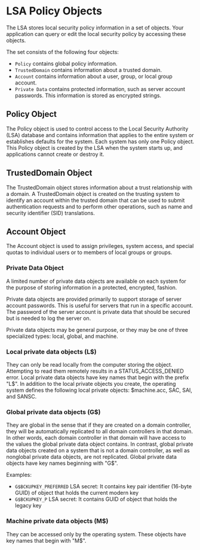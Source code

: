 # LSA Policy Objects

The LSA stores local security policy information in a set of objects. Your application can query or edit the local security policy by accessing these objects.

The set consists of the following four objects:

* `Policy` contains global policy information.
* `TrustedDomain` contains information about a trusted domain.
* `Account` contains information about a user, group, or local group account.
* `Private Data` contains protected information, such as server account passwords. This information is stored as encrypted strings.

## Policy Object

The Policy object is used to control access to the Local Security Authority (LSA) database and contains information that applies to the entire system or establishes defaults for the system. Each system has only one Policy object. This Policy object is created by the LSA when the system starts up, and applications cannot create or destroy it.

## TrustedDomain Object

The TrustedDomain object stores information about a trust relationship with a domain. A TrustedDomain object is created on the trusting system to identify an account within the trusted domain that can be used to submit authentication requests and to perform other operations, such as name and security identifier (SID) translations.

## Account Object

The Account object is used to assign privileges, system access, and special quotas to individual users or to members of local groups or groups.

### Private Data Object

A limited number of private data objects are available on each system for the purpose of storing information in a protected, encrypted, fashion.

Private data objects are provided primarily to support storage of server account passwords. This is useful for servers that run in a specific account. The password of the server account is private data that should be secured but is needed to log the server on.

Private data objects may be general purpose, or they may be one of three specialized types: local, global, and machine.

### Local private data objects (L$)

They can only be read locally from the computer storing the object. Attempting to read them remotely results in a STATUS_ACCESS_DENIED error. Local private data objects have key names that begin with the prefix "L$". In addition to the local private objects you create, the operating system defines the following local private objects: $machine.acc, SAC, SAI, and SANSC.

### Global private data objects (G$)

They are global in the sense that if they are created on a domain controller, they will be automatically replicated to all domain controllers in that domain. In other words, each domain controller in that domain will have access to the values the global private data object contains. In contrast, global private data objects created on a system that is not a domain controller, as well as nonglobal private data objects, are not replicated. Global private data objects have key names beginning with "G$".

Examples:
* `G$BCKUPKEY_PREFERRED` LSA secret: It contains key pair identifier (16-byte GUID) of object that holds the current modern key
* `G$BCKUPKEY_P` LSA secret: It contains GUID of object that holds the legacy key

### Machine private data objects (M$)

They can be accessed only by the operating system. These objects have key names that begin with "M$".
